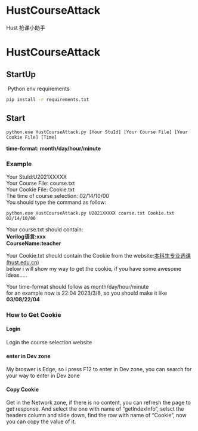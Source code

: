 # HustCourseAttack
Hust 抢课小助手
# HustCourseAttack

## StartUp

​		Python env requirements

```sh
pip install -r requirements.txt
```

## Start

```shell
python.exe HustCourseAttack.py [Your StuId] [Your Course File] [Your Cookie File] [Time]
```

**time-format: month/day/hour/minute**

### Example

Your StuId:U2021XXXXX  
Your Course File: course.txt  
Your Cookie File: Cookie.txt  
The time of course selection: 02/14/10/00  
You should type the command as follow:  

```
python.exe HustCourseAttack.py U2021XXXXX course.txt Cookie.txt 02/14/10/00
```

Your course.txt should contain:  
**Verilog语言:xxx**  
**CourseName:teacher**  

Your Cookie.txt should contain the Cookie from the website:[本科生专业选课 (hust.edu.cn)](http://wsxk.hust.edu.cn/zyxxk/index)  
below i will show my way to get the cookie, if you have some awesome ideas…..  

Your time-format should follow as month/day/hour/minute  
for an example now is 22:04  2023/3/8, so you should make it like **03/08/22/04**  

### How to Get Cookie 

#### Login

Login the course selection website  


#### enter in Dev zone

My broswer is Edge, so i press F12 to enter in Dev zone, you can search for your way to enter in Dev zone  

#### Copy Cookie


Get in the Network zone, if there is no content, you can refresh the page to get response. And select the one with name of “getIndexInfo”,  selsct the headers column and slide down, find the row with name of “Cookie”, now you can copy the value of it. 
